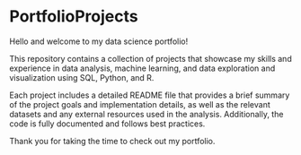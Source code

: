 # PortfolioProjects
Hello and welcome to my data science portfolio! 

This repository contains a collection of projects that showcase my skills and experience in data analysis, machine learning, and data exploration and visualization using SQL, Python, and R.

Each project includes a detailed README file that provides a brief summary of the project goals and implementation details, as well as the relevant datasets and any external resources used in the analysis. 
Additionally, the code is fully documented and follows best practices.

Thank you for taking the time to check out my portfolio.
